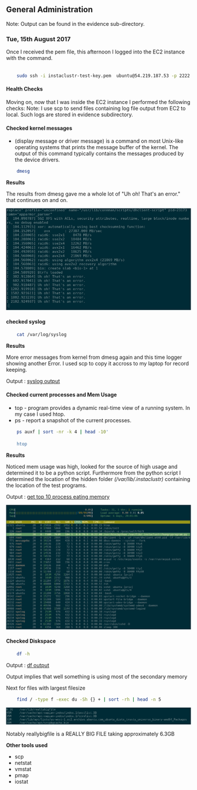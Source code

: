 ## General Administration
Note: Output can be found in the evidence sub-directory.

### Tue, 15th August 2017

Once I received the pem file, this afternoon I logged into the EC2 instance with the command.

``` bash

    sudo ssh -i instaclustr-test-key.pem  ubuntu@54.219.187.53 -p 2222
```

#### Health Checks
Moving on, now that I was inside the EC2 instance I performed the following checks:
Note: I use scp to send files containing log file output from EC2 to local. Such logs are stored in evidence subdirectory.

#### Checked kernel messages  
- (display message or driver message) is a command on most Unix-like operating systems that prints the message buffer of the kernel. The output of this command typically contains the messages produced by the device drivers.

``` bash
    dmesg
```

**Results**

The results from dmesg gave me a whole lot of "Uh oh! That's an error." that continues on and on.

![dmesg results](./evidence/dmesg.png)



#### checked syslog 

``` bash
    cat /var/log/syslog
```

**Results**

More error messages from kernel from dmesg again and this time logger showing another Error. I used scp to copy it accross to my laptop for record keeping.

Output : [syslog output](./evidence/syslog)


#### Checked current processes and Mem Usage

* top - program provides a dynamic real-time view of a running system. In my case I used htop.
* ps - report a snapshot of the current processes.


``` bash
    ps auxf | sort -nr -k 4 | head -10'

    htop

```

**Results**

Noticed mem usage was high, looked for the source of high usage and determined it to be a python script. Furthermore from the python script I determined the location of the hidden folder *(/var/lib/.instaclustr)* containing the location of the test programs.

Output : [get top 10 process eating memory](./evidence/memusage)

![htop results](./evidence/htop.png)

#### Checked Diskspace
``` bash
    df -h
```
Output : [df output](./evidence/diskspace)

Output implies that well something is using most of the secondary memory

Next for files with largest filesize
``` bash
    find / -type f -exec du -Sh {} + | sort -rh | head -n 5
```

![find_largefindfile results](./evidence/largest_files.png)

Notably reallybigfile is a REALLY BIG FILE taking approximately 6.3GB

**Other tools used**
* scp
* netstat
* vmstat
* pmap
* iostat
